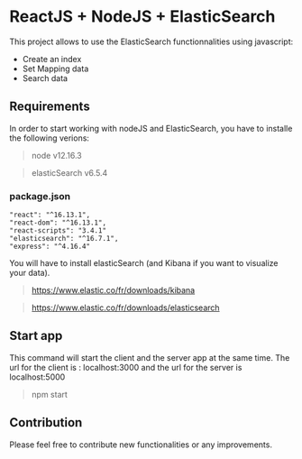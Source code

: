# ReactJS + NodeJS + ElasticSearch

This project allows to use the ElasticSearch functionnalities using javascript:
  - Create an index
  - Set Mapping data
  - Search data


## Requirements

In order to start working with nodeJS and ElasticSearch, you have to installe the following verions:
> node v12.16.3

> elasticSearch v6.5.4

### package.json 
    "react": "^16.13.1",
    "react-dom": "^16.13.1",
    "react-scripts": "3.4.1"
    "elasticsearch": "^16.7.1",
    "express": "^4.16.4"
    
You will have to install elasticSearch (and Kibana if you want to visualize your data).

> https://www.elastic.co/fr/downloads/kibana

> https://www.elastic.co/fr/downloads/elasticsearch

## Start app
This command will start the client and the server app at the same time. The url for the client is : localhost:3000 and the url for the server is localhost:5000
> npm start

## Contribution
Please feel free to contribute new functionalities or any improvements.
